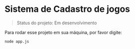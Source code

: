 # Sistema de Cadastro de jogos

> Status do projeto: Em desenvolvimento

Para rodar esse projeto em sua máquina, por favor digite:

```
node app.js
```
